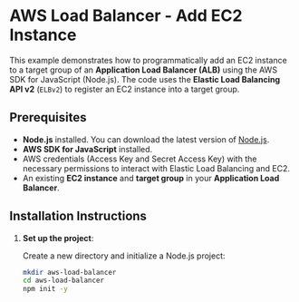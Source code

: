 # AWS Load Balancer - Add EC2 Instance

This example demonstrates how to programmatically add an EC2 instance to a target group of an 
**Application Load Balancer (ALB)** using the AWS SDK for JavaScript (Node.js). The code uses 
the **Elastic Load Balancing API v2** (`ELBv2`) to register an EC2 instance into a target group.

## Prerequisites

- **Node.js** installed. You can download the latest version of [Node.js](https://nodejs.org/).
- **AWS SDK for JavaScript** installed.
- AWS credentials (Access Key and Secret Access Key) with the necessary permissions to interact
     with Elastic Load Balancing and EC2.
- An existing **EC2 instance** and **target group** in your **Application Load Balancer**.

## Installation Instructions

1. **Set up the project**:
   
   Create a new directory and initialize a Node.js project:

   ```bash
   mkdir aws-load-balancer
   cd aws-load-balancer
   npm init -y

